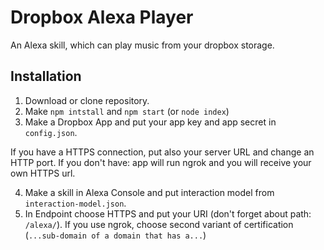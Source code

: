 # Dropbox Alexa Player
An Alexa skill, which can play music from your dropbox storage.

## Installation
1. Download or clone repository.
2. Make `npm intstall` and `npm start` (or `node index`)
3. Make a Dropbox App and put your app key and app secret in `config.json`.

If you have a HTTPS connection, put also your server URL and change an HTTP port. If you don't have: app will run ngrok and you will receive your own HTTPS url.

4. Make a skill in Alexa Console and put interaction model from `interaction-model.json`.
5. In Endpoint choose HTTPS and put your URI (don't forget about path: `/alexa/`). If you use ngrok, choose second variant of certification (`...sub-domain of a domain that has a...`)
